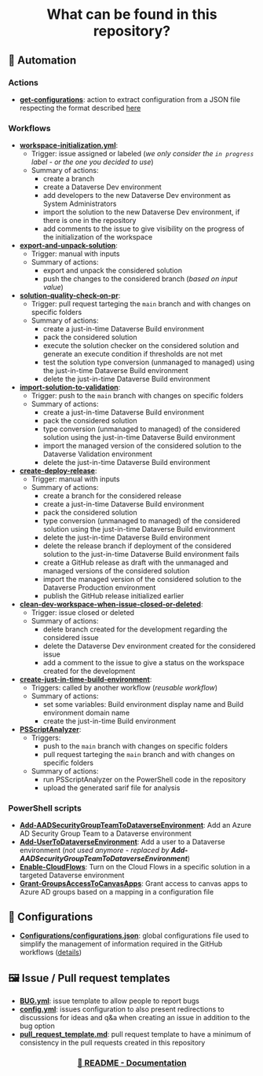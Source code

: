 <p align="center">
    <h1 align="center">
        What can be found in this repository?
    </h1>
</p>

## 🚀 Automation

### Actions

- [**get-configurations**](../.github/actions/get-configurations/action.yml): action to extract configuration from a JSON file respecting the format described [here](./Repository-Setup.md#5---update-global-configurations) 

### Workflows

- [**workspace-initialization.yml**](../.github/workflows/workspace-initialization.yml):
   - Trigger: issue assigned or labeled (*we only consider the `in progress` label - or the one you decided to use*)
   - Summary of actions:
      - create a branch
      - create a Dataverse Dev environment
      - add developers to the new Dataverse Dev environment as System Administrators
      - import the solution to the new Dataverse Dev environment, if there is one in the repository
      - add comments to the issue to give visibility on the progress of the initialization of the workspace
- [**export-and-unpack-solution**](../.github/workflows/export-and-unpack-solution.yml):
   - Trigger: manual with inputs
   - Summary of actions:
      - export and unpack the considered solution
      - push the changes to the considered branch (*based on input value*)
- [**solution-quality-check-on-pr**](../.github/workflows/solution-quality-check-on-pr.yml):
   - Trigger: pull request tarteging the `main` branch and with changes on specific folders
   - Summary of actions:
      - create a just-in-time Dataverse Build environment
      - pack the considered solution
      - execute the solution checker on the considered solution and generate an execute condition if thresholds are not met
      - test the solution type conversion (unmanaged to managed) using the just-in-time Dataverse Build environment
      - delete the just-in-time Dataverse Build environment
- [**import-solution-to-validation**](../.github/workflows/import-solution-to-validation.yml):
   - Trigger: push to the `main` branch with changes on specific folders
   - Summary of actions:
      - create a just-in-time Dataverse Build environment
      - pack the considered solution
      - type conversion (unmanaged to managed) of the considered solution using the just-in-time Dataverse Build environment
      - import the managed version of the considered solution to the Dataverse Validation environment
      - delete the just-in-time Dataverse Build environment
- [**create-deploy-release**](../.github/workflows/create-deploy-release.yml):
   - Trigger: manual with inputs
   - Summary of actions:
      - create a branch for the considered release
      - create a just-in-time Dataverse Build environment
      - pack the considered solution
      - type conversion (unmanaged to managed) of the considered solution using the just-in-time Dataverse Build environment
      - delete the just-in-time Dataverse Build environment
      - delete the release branch if deployment of the considered solution to the just-in-time Dataverse Build environment fails
      - create a GitHub release as draft with the unmanaged and managed versions of the considered solution
      - import the managed version of the considered solution to the Dataverse Production environment
      - publish the GitHub release initialized earlier
- [**clean-dev-workspace-when-issue-closed-or-deleted**](../.github/workflows/clean-dev-workspace-when-issue-closed-or-deleted.yml):
   - Trigger: issue closed or deleted
   - Summary of actions:
      - delete branch created for the development regarding the considered issue
      - delete the Dataverse Dev environment created for the considered issue
      - add a comment to the issue to give a status on the workspace created for the development
- [**create-just-in-time-build-environment**](../.github/workflows/create-just-in-time-build-environment.yml):
   - Triggers: called by another workflow (*reusable workflow*)
   - Summary of actions:
      - set some variables: Build environment display name and Build environment domain name
      - create the just-in-time Build environment
- [**PSScriptAnalyzer**](../.github/workflows/powershell-analysis.yml):
   - Triggers:
      - push to the `main` branch with changes on specific folders
      - pull request tarteging the `main` branch and with changes on specific folders
   - Summary of actions:
      - run PSScriptAnalyzer on the PowerShell code in the repository
      - upload the generated sarif file for analysis

### PowerShell scripts

- [**Add-AADSecurityGroupTeamToDataverseEnvironment**](../Scripts/Add-AADSecurityGroupTeamToDataverseEnvironment.ps1): Add an Azure AD Security Group Team to a Dataverse environment
- [**Add-UserToDataverseEnvironment**](../Scripts/Add-UserToDataverseEnvironment.ps1): Add a user to a Dataverse environment (*not used anymore - replaced by **Add-AADSecurityGroupTeamToDataverseEnvironment***)
- [**Enable-CloudFlows**](../Scripts/Enable-CloudFlows.ps1): Turn on the Cloud Flows in a specific solution in a targeted Dataverse environment
- [**Grant-GroupsAccessToCanvasApps**](../Scripts/Grant-GroupsAccessToCanvasApps.ps1): Grant access to canvas apps to Azure AD groups based on a mapping in a configuration file

## 🧾 Configurations

- [**Configurations/configurations.json**](../Configurations/configurations.json): global configurations file used to simplify the management of information required in the GitHub workflows ([details](./Repository-Setup.md#5---update-global-configurations))

## 🖼 Issue / Pull request templates

- [**BUG.yml**](../.github/ISSUE_TEMPLATE/BUG.yml): issue template to allow people to report bugs
- [**config.yml**](../.github/ISSUE_TEMPLATE/config.yml): issues configuration to also present redirections to discussions for ideas and q&a when creating an issue in addition to the bug option
- [**pull_request_template.md**](../.github/pull_request_template.md): pull request template to have a minimum of consistency in the pull requests created in this repository

<h3 align="center">
  <a href="../README.md#-documentation">🏡 README - Documentation</a>
</h3>